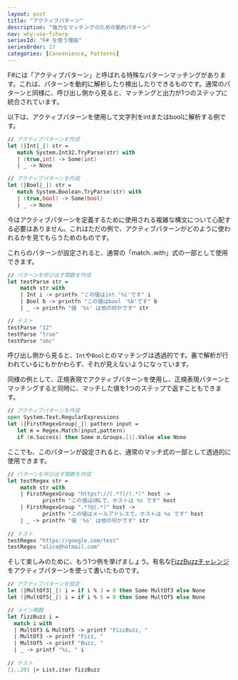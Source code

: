 ```yaml
---
layout: post
title: "アクティブパターン"
description: "強力なマッチングのための動的パターン"
nav: why-use-fsharp
seriesId: "F# を使う理由"
seriesOrder: 17
categories: [Convenience, Patterns]
---
```


F#には「アクティブパターン」と呼ばれる特殊なパターンマッチングがあります。これは、パターンを動的に解析したり検出したりできるものです。通常のパターンと同様に、呼び出し側から見ると、マッチングと出力が1つのステップに統合されています。

以下は、アクティブパターンを使用して文字列をintまたはboolに解析する例です。

```fsharp
// アクティブパターンを作成
let (|Int|_|) str =
   match System.Int32.TryParse(str) with
   | (true,int) -> Some(int)
   | _ -> None

// アクティブパターンを作成
let (|Bool|_|) str =
   match System.Boolean.TryParse(str) with
   | (true,bool) -> Some(bool)
   | _ -> None
```

<div class="alert alert-info">   
今はアクティブパターンを定義するために使用される複雑な構文について心配する必要はありません。これはただの例で、アクティブパターンがどのように使われるかを見てもらうためのものです。
</div>

これらのパターンが設定されると、通常の「match..with」式の一部として使用できます。

```fsharp
// パターンを呼び出す関数を作成
let testParse str = 
    match str with
    | Int i -> printfn "この値はint '%i'です" i
    | Bool b -> printfn "この値はbool '%b'です" b
    | _ -> printfn "値 '%s' は他の何かです" str

// テスト
testParse "12"
testParse "true"
testParse "abc"
```

呼び出し側から見ると、`Int`や`Bool`とのマッチングは透過的です。裏で解析が行われているにもかかわらず、それが見えないようになっています。

同様の例として、正規表現でアクティブパターンを使用し、正規表現パターンとマッチングすると同時に、マッチした値を1つのステップで返すこともできます。

```fsharp
// アクティブパターンを作成
open System.Text.RegularExpressions
let (|FirstRegexGroup|_|) pattern input =
   let m = Regex.Match(input,pattern) 
   if (m.Success) then Some m.Groups.[1].Value else None  
```

ここでも、このパターンが設定されると、通常のマッチ式の一部として透過的に使用できます。

```fsharp
// パターンを呼び出す関数を作成
let testRegex str = 
    match str with
    | FirstRegexGroup "https?://(.*?)/(.*)" host -> 
           printfn "この値はURLで、ホストは %s です" host
    | FirstRegexGroup ".*?@(.*)" host -> 
           printfn "この値はメールアドレスで、ホストは %s です" host
    | _ -> printfn "値 '%s' は他の何かです" str
   
// テスト
testRegex "https://google.com/test"
testRegex "alice@hotmail.com"
```

そして楽しみのために、もう1つ例を挙げましょう。有名な[FizzBuzzチャレンジ](http://www.aoky.net/articles/jeff_atwood/why_cant_programmers_program.htm)をアクティブパターンを使って書いたものです。

```fsharp
// アクティブパターンを設定
let (|MultOf3|_|) i = if i % 3 = 0 then Some MultOf3 else None
let (|MultOf5|_|) i = if i % 5 = 0 then Some MultOf5 else None

// メイン関数
let fizzBuzz i = 
  match i with
  | MultOf3 & MultOf5 -> printf "FizzBuzz, " 
  | MultOf3 -> printf "Fizz, " 
  | MultOf5 -> printf "Buzz, " 
  | _ -> printf "%i, " i
  
// テスト
[1..20] |> List.iter fizzBuzz 
```
